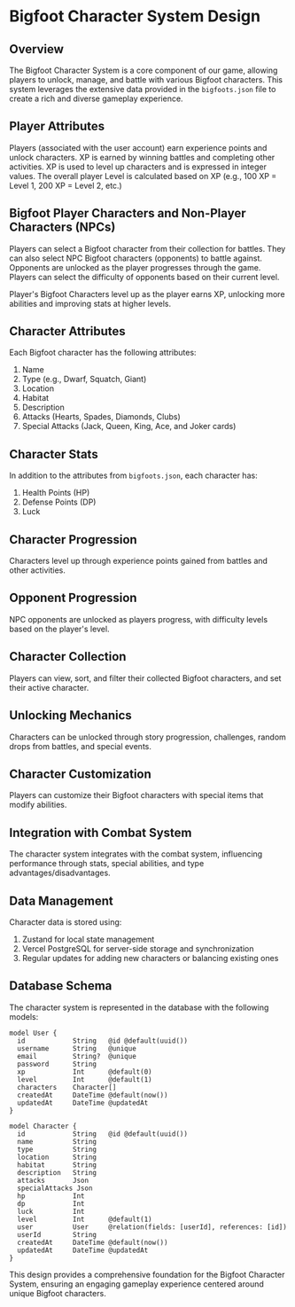 # Bigfoot Character System Design

## Overview
The Bigfoot Character System is a core component of our game, allowing players to unlock, manage, and battle with various Bigfoot characters. This system leverages the extensive data provided in the `bigfoots.json` file to create a rich and diverse gameplay experience.

## Player Attributes
Players (associated with the user account) earn experience points and unlock characters. XP is earned by winning battles and completing other activities. XP is used to level up characters and is expressed in integer values. The overall player Level is calculated based on XP (e.g., 100 XP = Level 1, 200 XP = Level 2, etc.)

## Bigfoot Player Characters and Non-Player Characters (NPCs)
Players can select a Bigfoot character from their collection for battles. They can also select NPC Bigfoot characters (opponents) to battle against. Opponents are unlocked as the player progresses through the game. Players can select the difficulty of opponents based on their current level.

Player's Bigfoot Characters level up as the player earns XP, unlocking more abilities and improving stats at higher levels.

## Character Attributes
Each Bigfoot character has the following attributes:

1. Name
2. Type (e.g., Dwarf, Squatch, Giant)
3. Location
4. Habitat
5. Description
6. Attacks (Hearts, Spades, Diamonds, Clubs)
7. Special Attacks (Jack, Queen, King, Ace, and Joker cards)

## Character Stats
In addition to the attributes from `bigfoots.json`, each character has:

1. Health Points (HP)
2. Defense Points (DP)
3. Luck

## Character Progression
Characters level up through experience points gained from battles and other activities.

## Opponent Progression
NPC opponents are unlocked as players progress, with difficulty levels based on the player's level.

## Character Collection
Players can view, sort, and filter their collected Bigfoot characters, and set their active character.

## Unlocking Mechanics
Characters can be unlocked through story progression, challenges, random drops from battles, and special events.

## Character Customization
Players can customize their Bigfoot characters with special items that modify abilities.

## Integration with Combat System
The character system integrates with the combat system, influencing performance through stats, special abilities, and type advantages/disadvantages.

## Data Management
Character data is stored using:
1. Zustand for local state management
2. Vercel PostgreSQL for server-side storage and synchronization
3. Regular updates for adding new characters or balancing existing ones

## Database Schema
The character system is represented in the database with the following models:

```prisma
model User {
  id            String   @id @default(uuid())
  username      String   @unique
  email         String?  @unique
  password      String
  xp            Int      @default(0)
  level         Int      @default(1)
  characters    Character[]
  createdAt     DateTime @default(now())
  updatedAt     DateTime @updatedAt
}

model Character {
  id            String   @id @default(uuid())
  name          String
  type          String
  location      String
  habitat       String
  description   String
  attacks       Json
  specialAttacks Json
  hp            Int
  dp            Int
  luck          Int
  level         Int      @default(1)
  user          User     @relation(fields: [userId], references: [id])
  userId        String
  createdAt     DateTime @default(now())
  updatedAt     DateTime @updatedAt
}
```

This design provides a comprehensive foundation for the Bigfoot Character System, ensuring an engaging gameplay experience centered around unique Bigfoot characters.
